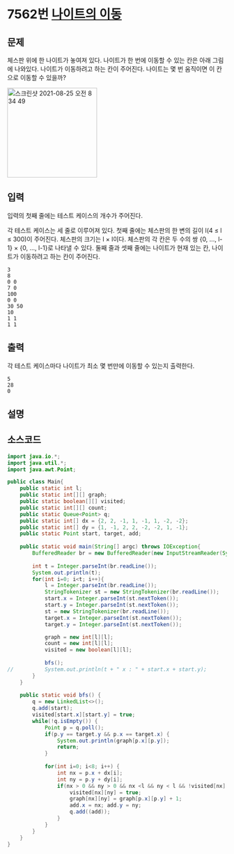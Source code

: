 # 7562번 [나이트의 이동](https://www.acmicpc.net/problem/7562)

## 문제
체스판 위에 한 나이트가 놓여져 있다. 나이트가 한 번에 이동할 수 있는 칸은 아래 그림에 나와있다. 나이트가 이동하려고 하는 칸이 주어진다. 나이트는 몇 번 움직이면 이 칸으로 이동할 수 있을까?

<img width="206" alt="스크린샷 2021-08-25 오전 8 34 49" src="https://user-images.githubusercontent.com/65120581/130703358-9d18d821-48d5-4adb-baf3-2e7b2547b550.png">

## 입력
입력의 첫째 줄에는 테스트 케이스의 개수가 주어진다.

각 테스트 케이스는 세 줄로 이루어져 있다. 첫째 줄에는 체스판의 한 변의 길이 l(4 ≤ l ≤ 300)이 주어진다. 체스판의 크기는 l × l이다. 체스판의 각 칸은 두 수의 쌍 {0, ..., l-1} × {0, ..., l-1}로 나타낼 수 있다. 둘째 줄과 셋째 줄에는 나이트가 현재 있는 칸, 나이트가 이동하려고 하는 칸이 주어진다.
```
3
8
0 0
7 0
100
0 0
30 50
10
1 1
1 1
```
## 출력
각 테스트 케이스마다 나이트가 최소 몇 번만에 이동할 수 있는지 출력한다.

```
5
28
0
```
## 설명
## 소스코드
```java
import java.io.*;
import java.util.*;
import java.awt.Point;

public class Main{
	public static int l;
	public static int[][] graph;
	public static boolean[][] visited;
	public static int[][] count;
	public static Queue<Point> q;
	public static int[] dx = {2, 2, -1, 1, -1, 1, -2, -2};
	public static int[] dy = {1, -1, 2, 2, -2, -2, 1, -1};
	public static Point start, target, add;
	
	public static void main(String[] argc) throws IOException{
		BufferedReader br = new BufferedReader(new InputStreamReader(System.in));
		
		int t = Integer.parseInt(br.readLine());
		System.out.println(t);
		for(int i=0; i<t; i++){
			l = Integer.parseInt(br.readLine());
			StringTokenizer st = new StringTokenizer(br.readLine());
			start.x = Integer.parseInt(st.nextToken());
			start.y = Integer.parseInt(st.nextToken());
			st = new StringTokenizer(br.readLine());
			target.x = Integer.parseInt(st.nextToken());
			target.y = Integer.parseInt(st.nextToken());

			graph = new int[l][l];
			count = new int[l][l];
			visited = new boolean[l][l];
			
			bfs();
//			System.out.println(t + " x : " + start.x + start.y);
		}
	}
	
	public static void bfs() {
		q = new LinkedList<>();
		q.add(start);
		visited[start.x][start.y] = true;
		while(!q.isEmpty()) {
			Point p = q.poll();
			if(p.y == target.y && p.x == target.x) {
				System.out.println(graph[p.x][p.y]);
				return;
			}
			
			for(int i=0; i<8; i++) {
				int nx = p.x + dx[i];
				int ny = p.y + dy[i];
				if(nx > 0 && ny > 0 && nx <l && ny < l && !visited[nx][ny]) {
					visited[nx][ny] = true;
					graph[nx][ny] = graph[p.x][p.y] + 1;
					add.x = nx; add.y = ny;
					q.add((add));
				}
			}
		}
	}
}
```


